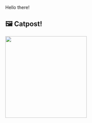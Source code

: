 Hello there!



## 🖼️ Catpost!

<sub>
    <img src="https://cdn2.thecatapi.com/images/dbm.jpg" height="256">
</sub>

